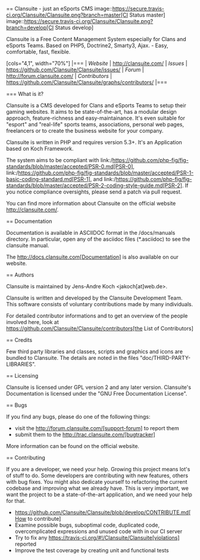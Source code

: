 == Clansuite - just an eSports CMS
image::https://secure.travis-ci.org/Clansuite/Clansuite.png?branch=master[CI Status master]
image::https://secure.travis-ci.org/Clansuite/Clansuite.png?branch=develop[CI Status develop]

Clansuite is a Free Content Management System especially for Clans and eSports Teams.
Based on PHP5, Doctrine2, Smarty3, Ajax. - Easy, comfortable, fast, flexible.

[cols="4,1", width="70%"]
|===
| *Website* | http://clansuite.com/
| *Issues* | https://github.com/Clansuite/Clansuite/issues/
| *Forum* | http://forum.clansuite.com/
| *Contributors* | https://github.com/Clansuite/Clansuite/graphs/contributors/
|===

=== What is it?

Clansuite is a CMS developed for Clans and eSports Teams to setup their gaming websites.
It aims to be state-of-the-art, has a modular design approach, feature-richness and easy-maintainance.
It's even suitable for "esport" and "real-life" sports teams, associations, personal web pages, freelancers
or to create the business website for your company.

Clansuite is written in PHP and requires version 5.3+. It's an Application based on Koch Framework.

The system aims to be compliant with
link:/https://github.com/php-fig/fig-standards/blob/master/accepted/PSR-0.md[PSR-0],
link:/https://github.com/php-fig/fig-standards/blob/master/accepted/PSR-1-basic-coding-standard.md[PSR-1],
and link:/https://github.com/php-fig/fig-standards/blob/master/accepted/PSR-2-coding-style-guide.md[PSR-2].
If you notice compliance oversights, please send a patch via pull request.

You can find more information about Clansuite on the official website http://clansuite.com/.

== Documentation

Documentation is available in ASCIIDOC format in the /docs/manuals directory.
In particular, open any of the asciidoc files (*.asciidoc) to see the clansuite manual.

The http://docs.clansuite.com[Documentation] is also available on our website.

== Authors

Clansuite is maintained by Jens-Andre Koch <jakoch[at]web.de>.

Clansuite is written and developed by the Clansuite Development Team.
This software consists of voluntary contributions made by many individuals.

For detailed contributor informations and to get an overview of the
people involved here, look at https://github.com/Clansuite/Clansuite/contributors[the List of Contributors]

== Credits

Few third party libraries and classes, scripts and graphics and icons are bundled to Clansuite.
The details are noted in the files "doc/THIRD-PARTY-LIBRARIES".

== Licensing

Clansuite is licensed under GPL version 2 and any later version.
Clansuite's Documentation is licensed under the "GNU Free Documentation License".

== Bugs

If you find any bugs, please do one of the following things:

* visit the http://forum.clansuite.com/[support-forum] to report them
* submit them to the http://trac.clansuite.com/[bugtracker]

More information can be found on the official website.

== Contributing

If you are a developer, we need your help. Growing this project means lot's of stuff to do. Some developers are contributing with new features, others with bug fixes. You might also dedicate yourself to refactoring the current codebase and improving what we already have. This is very important, we want the project to be a state-of-the-art application, and we need your help for that.

* https://github.com/Clansuite/Clansuite/blob/develop/CONTRIBUTE.md[How to contribute]
* Examine possible bugs, suboptimal code, duplicated code, overcomplicated expressions and unused code with in our CI server
* Try to fix any https://travis-ci.org/#!/Clansuite/Clansuite[violations] reported
* Improve the test coverage by creating unit and functional tests
